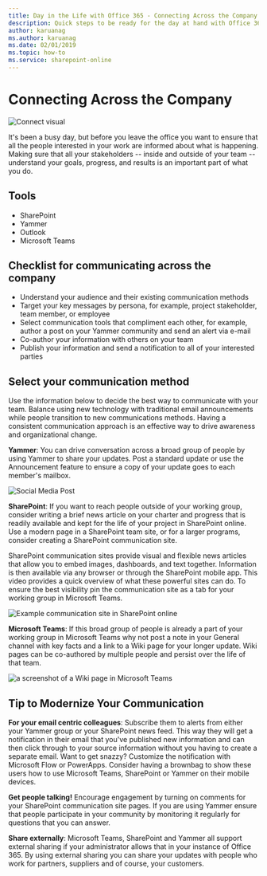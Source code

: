 ```yaml
---
title: Day in the Life with Office 365 - Connecting Across the Company
description: Quick steps to be ready for the day at hand with Office 365
author: karuanag
ms.author: karuanag
ms.date: 02/01/2019
ms.topic: how-to
ms.service: sharepoint-online
---
```


# Connecting Across the Company

![Connect visual](media/ditl_crosscompany.png)

It's been a busy day, but before you leave the office you want to ensure that all the people interested in your work are informed about what is happening. Making sure that all your stakeholders -- inside and outside of your team -- understand your goals, progress, and results is an important part of what you do.  

## Tools
- SharePoint
- Yammer
- Outlook
- Microsoft Teams 

## Checklist for communicating across the company
- Understand your audience and their existing communication methods
- Target your key messages by persona, for example, project stakeholder, team member, or employee
- Select communication tools that compliment each other, for example, author a post on your Yammer community and send an alert via e-mail 
- Co-author your information with others on your team
- Publish your information and send a notification to all of your interested parties 
 
## Select your communication method
Use the information below to decide the best way to communicate with your team. Balance using new technology with traditional email announcements while people transition to new communications methods. Having a consistent communication approach is an effective way to drive awareness and organizational change. 

**Yammer**: You can drive conversation across a broad group of people by using Yammer to share your updates. Post a standard update or use the Announcement feature to ensure a copy of your update goes to each member's mailbox. 

![Social Media Post](media/ditl_IT-Service-News.png)

**SharePoint**: If you want to reach people outside of your  working group, consider writing a brief news article on your charter and progress that is readily available and kept for the life of your project in SharePoint online. Use a modern page in a SharePoint team site, or for a larger programs, consider creating a SharePoint communication site. 

SharePoint communication sites provide visual and flexible news articles that allow you to embed images, dashboards, and text together. Information is then available via any browser or through the SharePoint mobile app. This video provides a quick overview of what these powerful sites can do. To ensure the best visibility pin the communication site as a tab for your working group in Microsoft Teams.

![Example communication site in SharePoint online](media/ditl_Comm-Site.png)

**Microsoft Teams**:  If this broad group of people is already a part of your working group in Microsoft Teams why not post a note in your General channel with key facts and a link to a Wiki page for your longer update.  Wiki pages can be co-authored by multiple people and persist over the life of that team. 

![a screenshot of a Wiki page in Microsoft Teams](media/ditl_Teams-Wiki.png)

## Tip to Modernize Your Communication

**For your email centric colleagues**: Subscribe them to alerts from either your Yammer group or your SharePoint news feed.  This way they will get a notification in their email that you've published new information and can then click through to your source information without you having to create a separate email.  Want to get snazzy?  Customize the notification with Microsoft Flow or PowerApps. Consider having a brownbag to show these users how to use Microsoft Teams, SharePoint or Yammer on their mobile devices. 

**Get people talking!** Encourage engagement by turning on comments for your SharePoint communication site pages.  If you are using Yammer ensure that people participate in your community by monitoring it regularly for questions that you can answer. 

**Share externally**:  Microsoft Teams, SharePoint and Yammer all support external sharing if your administrator allows that in your instance of Office 365.  By using external sharing you can share your updates with people who work for partners, suppliers and of course, your customers.